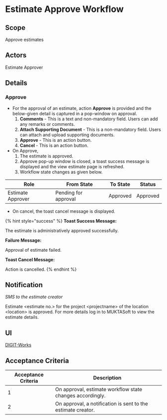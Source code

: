 # Estimate Approve Workflow

## **Scope**

Approve estimates

## **Actors**

Estimate Approver

## **Details**

### **Approve**

* For the approval of an estimate, action **Approve** is provided and the below-given detail is captured in a pop-window on approval.
  1. **Comments** - This is a text and non-mandatory field. Users can add any remarks or comments. &#x20;
  2. **Attach Supporting Document** - This is a non-mandatory field. Users can attach and upload supporting documents.&#x20;
  3. **Approve** - This is an action button.
  4. **Cancel** - This is an action button.
* On Approve,
  1. The estimate is approved.
  2. Approve pop-up window is closed, a toast success message is displayed and the view estimate page is refreshed.
  3. Workflow state changes as given below.

| Role              | From State           | To State | Status   |
| ----------------- | -------------------- | -------- | -------- |
| Estimate Approver | Pending for approval | Approved | Approved |

* On cancel, the toast cancel message is displayed.

{% hint style="success" %}
**Toast Success Message:**

The estimate is administratively approved successfully.

**Failure Message:**

Approval of estimate failed.

**Toast Cancel Message:**

Action is cancelled.
{% endhint %}

## **Notification**

_SMS to the estimate creator_

Estimate \<estimate no.> for the project \<projectname> of the location \<location> is approved. For more details log in to MUKTASoft to view the estimate details.

## **UI**

[<img src="https://static.figma.com/uploads/b6df2735e4cb368306acf5480b50f96e69f96099" alt="" data-size="line">DIGIT-Works](https://www.figma.com/file/M2P3O9WlKtxuLCjQKxLLDg/DIGIT-Works?node-id=2014%3A31246\&t=vPbLKm950fDLjage-4)

## **Acceptance Criteria**

| Acceptance Criteria | Description                                                  |
| ------------------- | ------------------------------------------------------------ |
| 1                   | On approval, estimate workflow state changes accordingly.    |
| 2                   | On approval, a notification is sent to the estimate creator. |
